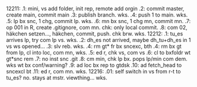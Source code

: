 12211:
.1: mini, vs add folder, init rep, remote add orgin
.2: commit master, create main, commit main
.3: publish branch. wks.
.4: push 1 to main. wks.
.5: lp bx snc, 1 chg, commit lp. wks.
.6: mn bx snc, 1 chg mn, commit mn.
.7: op 001 in R, create .gitignore, com mn. chk: only local commit.
.8: com 02, häkchen setzen..., häkchen, commit, push. chk brw. wks.
12212:
.1: tu_es arrives lp, try com lp vs. wks.
.2: dh_es not arrived, maybe dh_tu+dh_es in 1 vs ws opened...
.3: slv reb. wks.
.4: rm gt* fr bx sncexc, bth
.4: rm bx gt from lp, cl into loc, com mn, wks.
.5: ed r, chk vs, com vs
.6: cl to bxfoldr wt gt*snc rem
.7: no inst snc .git
.8: cm min, chk lp bx. pops lp/min com dem. wks wt bx conf/warning?
.9: ad loc bx rep to gtdsk
.10: ad fetch_head to sncexcl bt
.11: ed r, com mn. wks.
12216:
.01: self switch in vs from r-t to tu_es? no. stays at mstr. viewthing... wks.